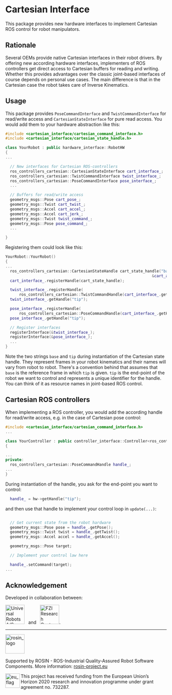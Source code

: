 # Cartesian Interface

This package provides new hardware interfaces to implement Cartesian ROS control
for robot manipulators.

## Rationale
Several OEMs provide native Cartesian interfaces in their robot drivers.
By offering new according hardware interfaces, implementers of ROS controllers get direct access to Cartesian buffers for reading and writing.
Whether this provides advantages over the classic joint-based interfaces of course depends on personal use cases.
The main difference is that in the Cartesian case the robot takes care of Inverse Kinematics.

## Usage
This package provides ``PoseCommandInterface`` and ``TwistCommandInterface``
for read/write access and ``CartesianStateInterface`` for pure read access.
You would add them to your hardware abstraction like this:

```c++
#include <cartesian_interface/cartesian_command_interface.h>
#include <cartesian_interface/cartesian_state_handle.h>

class YourRobot : public hardware_interface::RobotHW
{
...

  // New interfaces for Cartesian ROS-controllers
  ros_controllers_cartesian::CartesianStateInterface cart_interface_;
  ros_controllers_cartesian::TwistCommandInterface twist_interface_;
  ros_controllers_cartesian::PoseCommandInterface pose_interface_;
  ...

  // Buffers for read/write access
  geometry_msgs::Pose cart_pose_;
  geometry_msgs::Twist cart_twist_;
  geometry_msgs::Accel cart_accel_;
  geometry_msgs::Accel cart_jerk_;
  geometry_msgs::Twist twist_command_;
  geometry_msgs::Pose pose_command_;
  ...

}
```
Registering them could look like this:
```c++
YourRobot::YourRobot()
{
...
  ros_controllers_cartesian::CartesianStateHandle cart_state_handle("base", "tip", &cart_pose_, &cart_twist_,
                                                                &cart_accel_, &cart_jerk_);
  cart_interface_.registerHandle(cart_state_handle);

  twist_interface_.registerHandle(
      ros_controllers_cartesian::TwistCommandHandle(cart_interface_.getHandle("tip"), &twist_command_));
  twist_interface_.getHandle("tip");

  pose_interface_.registerHandle(
      ros_controllers_cartesian::PoseCommandHandle(cart_interface_.getHandle("tip"), &pose_command_));
  pose_interface_.getHandle("tip");

  // Register interfaces
  registerInterface(&twist_interface_);
  registerInterface(&pose_interface_);
  ...
}

```

Note the two strings `base` and `tip` during instantiation of the Cartesian state handle.
They represent frames in your robot kinematics and their names will vary from robot to robot.
There's a convention behind that assumes that `base` is the reference frame in which `tip` is given.
`tip` is the end-point of the robot we want to control and represents a unique identifier for the handle.
You can think of it as resource names in joint-based ROS control.


## Cartesian ROS controllers

When implementing a ROS controller, you would add the according handle for
read/write access, e.g. in the case of Cartesian pose control:
```c++
#include <cartesian_interface/cartesian_command_interface.h>
...

class YourController : public controller_interface::Controller<ros_controllers_cartesian::PoseCommandInterface>
{

...
private:
  ros_controllers_cartesian::PoseCommandHandle handle_;
...
}
```
During instantiation of the handle, you ask for the end-point you want to control:
```c++
  handle_ = hw->getHandle("tip");
```
and then use that handle to implement your control loop in `update(...)`:
```c++

  // Get current state from the robot hardware
  geometry_msgs::Pose pose = handle_.getPose();
  geometry_msgs::Twist twist = handle_.getTwist();
  geometry_msgs::Accel accel = handle_.getAccel();

  geometry_msgs::Pose target;

  // Implement your control law here

  handle_.setCommand(target);
...
```

## Acknowledgement
Developed in collaboration between:

[<img height="60" alt="Universal Robots A/S" src="../ros_controllers_cartesian/doc/resources/ur_logo.jpg">](https://www.universal-robots.com/) &nbsp; and &nbsp;
[<img height="60" alt="FZI Research Center for Information Technology" src="../ros_controllers_cartesian/doc/resources/fzi_logo.png">](https://www.fzi.de).

***
<!--
    ROSIN acknowledgement from the ROSIN press kit
    @ https://github.com/rosin-project/press_kit
-->

<a href="http://rosin-project.eu">
  <img src="http://rosin-project.eu/wp-content/uploads/rosin_ack_logo_wide.png"
       alt="rosin_logo" height="60" >
</a>

Supported by ROSIN - ROS-Industrial Quality-Assured Robot Software Components.
More information: <a href="http://rosin-project.eu">rosin-project.eu</a>

<img src="http://rosin-project.eu/wp-content/uploads/rosin_eu_flag.jpg"
     alt="eu_flag" height="45" align="left" >

This project has received funding from the European Union’s Horizon 2020
research and innovation programme under grant agreement no. 732287.
